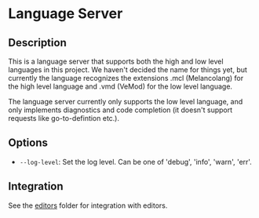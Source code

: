 # Language Server

## Description
This is a language server that supports both the high and low level languages
in this project.  We haven't decided the name for things yet, but currently the
language recognizes the extensions .mcl (Melancolang) for the high level
language and .vmd (VeMod) for the low level language.

The language server currently only supports the low level language, and only
implements diagnostics and code completion (it doesn't support requests like
go-to-defintion etc.).

## Options
* `--log-level`: Set the log level. Can be one of 'debug', 'info', 'warn', 'err'.

## Integration
See the [editors](../../editor/) folder for integration with editors.
